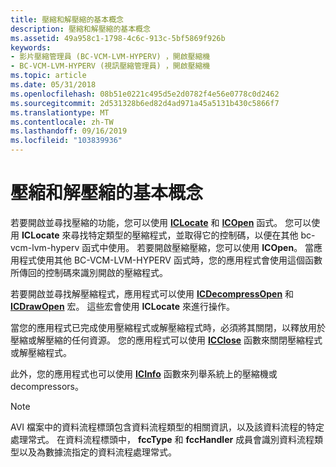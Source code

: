 ```yaml
---
title: 壓縮和解壓縮的基本概念
description: 壓縮和解壓縮的基本概念
ms.assetid: 49a958c1-1798-4c6c-913c-5bf5869f926b
keywords:
- 影片壓縮管理員 (BC-VCM-LVM-HYPERV) ，開啟壓縮機
- BC-VCM-LVM-HYPERV (視訊壓縮管理員) ，開啟壓縮機
ms.topic: article
ms.date: 05/31/2018
ms.openlocfilehash: 08b51e0221c495d5e2d0782f4e56e0778c0d2462
ms.sourcegitcommit: 2d531328b6ed82d4ad971a45a5131b430c5866f7
ms.translationtype: MT
ms.contentlocale: zh-TW
ms.lasthandoff: 09/16/2019
ms.locfileid: "103839936"
---
```

# <a name="compressor-and-decompressor-basics"></a>壓縮和解壓縮的基本概念

若要開啟並尋找壓縮的功能，您可以使用 [**ICLocate**](/windows/desktop/api/Vfw/nf-vfw-iclocate) 和 [**ICOpen**](/windows/desktop/api/Vfw/nf-vfw-icopen) 函式。 您可以使用 **ICLocate** 來尋找特定類型的壓縮程式，並取得它的控制碼，以便在其他 bc-vcm-lvm-hyperv 函式中使用。 若要開啟壓縮壓縮，您可以使用 **ICOpen**。 當應用程式使用其他 BC-VCM-LVM-HYPERV 函式時，您的應用程式會使用這個函數所傳回的控制碼來識別開啟的壓縮程式。

若要開啟並尋找解壓縮程式，應用程式可以使用 [**ICDecompressOpen**](/windows/desktop/api/Vfw/nf-vfw-icdecompressopen) 和 [**ICDrawOpen**](/windows/desktop/api/Vfw/nf-vfw-icdrawopen) 宏。 這些宏會使用 **ICLocate** 來進行操作。

當您的應用程式已完成使用壓縮程式或解壓縮程式時，必須將其關閉，以釋放用於壓縮或解壓縮的任何資源。 您的應用程式可以使用 [**ICClose**](/windows/desktop/api/Vfw/nf-vfw-icclose) 函數來關閉壓縮程式或解壓縮程式。

此外，您的應用程式也可以使用 [**ICInfo**](/windows/desktop/api/Vfw/nf-vfw-icinfo) 函數來列舉系統上的壓縮機或 decompressors。

> [!Note]  
> AVI 檔案中的資料流程標頭包含資料流程類型的相關資訊，以及該資料流程的特定處理常式。 在資料流程標頭中， **fccType** 和 **fccHandler** 成員會識別資料流程類型以及為數據流指定的資料流程處理常式。

 

 

 




